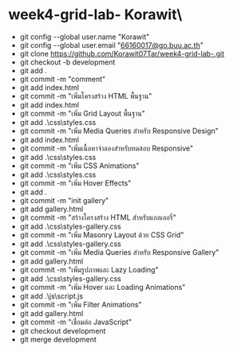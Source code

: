 # week4-grid-lab- Korawit\
- git config --global user.name "Korawit"
- git config --global user.email "66160017@go.buu.ac.th"
- git clone https://github.com/Korawit07Tar/week4-grid-lab-.git
- git checkout -b development
- git add .
- git commit -m "comment"
- git add index.html
- git commit -m "เพิ่มโครงสร้าง HTML พื้นฐาน"
- git add index.html
- git commit -m "เพิ่ม Grid Layout พื้นฐาน"
- git add .\css\styles.css
- git commit -m "เพิ่ม Media Queries สำหรับ Responsive Design"
- git add index.html
- git commit -m "เพิ่มเนื้อหาจําลองสําหรับทดสอบ Responsive"
- git add .\css\styles.css
- git commit -m "เพิ่ม CSS Animations"
- git add .\css\styles.css
- git commit -m "เพิ่ม Hover Effects"
- git add .
- git commit -m "init gallery"
- git add gallery.html
- git commit -m "สร้างโครงสร้าง HTML สำหรับแกลเลอรี่"
- git add .\css\styles-gallery.css
- git commit -m "เพิ่ม Masonry Layout ด้วย CSS Grid"
- git add .\css\styles-gallery.css
- git commit -m "เพิ่ม Media Queries สําหรับ Responsive Gallery"
- git add gallery.html
- git commit -m "เพิ่มรูปภาพและ Lazy Loading"
- git add .\css\styles-gallery.css
- git commit -m "เพิ่ม Hover และ Loading Animations"
- git add .\js\script.js
- git commit -m "เพิ่ม Filter Animations"
- git add gallery.html
- git commit -m "เชื่อมต่อ JavaScript" 
- git checkout development
- git merge development
